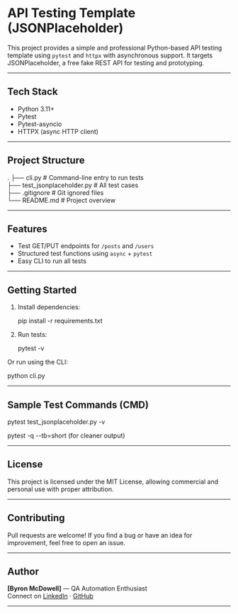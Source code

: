# API Testing Template (JSONPlaceholder)

This project provides a simple and professional Python-based API testing template using `pytest` and `httpx` with asynchronous support. It targets JSONPlaceholder, a free fake REST API for testing and prototyping.

---

## Tech Stack

- Python 3.11+
- Pytest
- Pytest-asyncio
- HTTPX (async HTTP client)

---

## Project Structure

.
├── cli.py                  # Command-line entry to run tests  
├── test_jsonplaceholder.py # All test cases  
├── .gitignore              # Git ignored files  
└── README.md               # Project overview

---

## Features

- Test GET/PUT endpoints for `/posts` and `/users`
- Structured test functions using `async` + `pytest`
- Easy CLI to run all tests

---

## Getting Started

1. Install dependencies:

   pip install -r requirements.txt

2. Run tests:

   pytest -v

Or run using the CLI:

   python cli.py

---

## Sample Test Commands (CMD)

   pytest test_jsonplaceholder.py -v

   pytest -q --tb=short  (for cleaner output)


---

## License

This project is licensed under the MIT License, allowing commercial and personal use with proper attribution.

---

## Contributing

Pull requests are welcome! If you find a bug or have an idea for improvement, feel free to open an issue.

---

## Author

**[Byron McDowell]** — QA Automation Enthusiast  
Connect on [LinkedIn](https://www.linkedin.com/in/byronmcdowell) · [GitHub](https://github.com/blmcdowe) 
  
---
